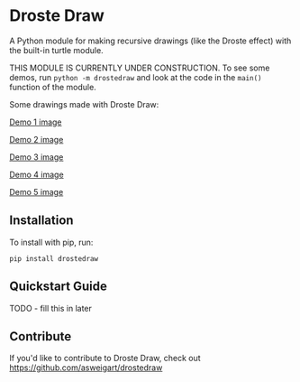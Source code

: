 Droste Draw
======

A Python module for making recursive drawings (like the Droste effect) with the built-in turtle module.

THIS MODULE IS CURRENTLY UNDER CONSTRUCTION. To see some demos, run `python -m drostedraw` and look
at the code in the `main()` function of the module.

Some drawings made with Droste Draw:

[Demo 1 image](demo1.png)

[Demo 2 image](demo2.png)

[Demo 3 image](demo3.png)

[Demo 4 image](demo4.png)

[Demo 5 image](demo5.png)


Installation
------------

To install with pip, run:

    pip install drostedraw

Quickstart Guide
----------------

TODO - fill this in later

Contribute
----------

If you'd like to contribute to Droste Draw, check out https://github.com/asweigart/drostedraw
